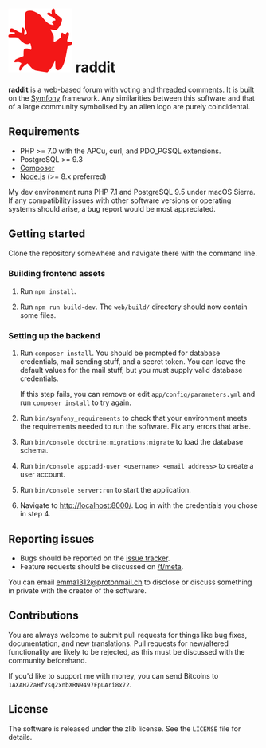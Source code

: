 
![](web/apple-touch-icon-precomposed.png) raddit
================================================

**raddit** is a web-based forum with voting and threaded comments. It is built
on the [Symfony](https://symfony.com/) framework. Any similarities between this
software and that of a large community symbolised by an alien logo are purely
coincidental.

## Requirements

* PHP >= 7.0 with the APCu, curl, and PDO_PGSQL extensions.
* PostgreSQL >= 9.3
* [Composer](https://getcomposer.org/)
* [Node.js](https://nodejs.org/en/) (>= 8.x preferred)

My dev environment runs PHP 7.1 and PostgreSQL 9.5 under macOS Sierra. If any
compatibility issues with other software versions or operating systems should
arise, a bug report would be most appreciated.

## Getting started

Clone the repository somewhere and navigate there with the command line.

### Building frontend assets

1. Run `npm install`.

2. Run `npm run build-dev`. The `web/build/` directory should now contain some
   files.

### Setting up the backend

1.  Run `composer install`. You should be prompted for database credentials,
    mail sending stuff, and a secret token. You can leave the default values for
    the mail stuff, but you must supply valid database credentials.

    If this step fails, you can remove or edit `app/config/parameters.yml` and
    run `composer install` to try again.

2.  Run `bin/symfony_requirements` to check that your environment meets the
    requirements needed to run the software. Fix any errors that arise.

3.  Run `bin/console doctrine:migrations:migrate` to load the database schema.

4.  Run `bin/console app:add-user <username> <email address>` to create a
    user account.

5.  Run `bin/console server:run` to start the application.

6.  Navigate to <http://localhost:8000/>. Log in with the credentials you chose
    in step 4.

## Reporting issues

* Bugs should be reported on the [issue tracker][issues].
* Feature requests should be discussed on [/f/meta][meta].

You can email emma1312@protonmail.ch to disclose or discuss something in private
with the creator of the software.

## Contributions

You are always welcome to submit pull requests for things like bug fixes,
documentation, and new translations. Pull requests for new/altered functionality
are likely to be rejected, as this must be discussed with the community
beforehand.

If you'd like to support me with money, you can send Bitcoins to
`1AXAH2ZaHfVsq2xnbXRN9497FpUAri8x72`.

## License

The software is released under the zlib license. See the `LICENSE` file for
details.


[issues]: https://gitlab.com/edgyemma/raddit-app/issues
[meta]: https://raddle.me/f/meta
